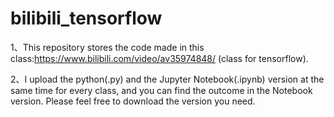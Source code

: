 # bilibili_tensorflow
1、This repository stores the code made in this class:https://www.bilibili.com/video/av35974848/ (class for tensorflow).

2、I upload the python(.py)  and the Jupyter Notebook(.ipynb) version at the same time for every class, and you can find the outcome in the Notebook version. Please feel free to download the version you need.
